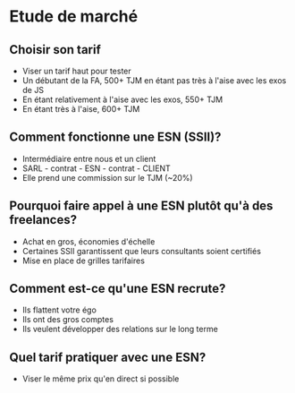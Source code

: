 # Etude de marché
## Choisir son tarif
- Viser un tarif haut pour tester
- Un débutant de la FA, 500+ TJM en étant pas très à l'aise avec les exos de JS
- En étant relativement à l'aise avec les exos, 550+ TJM
- En étant très à l'aise, 600+ TJM

## Comment fonctionne une ESN (SSII)?
- Intermédiaire entre nous et un client
- SARL - contrat - ESN - contrat - CLIENT
- Elle prend une commission sur le TJM (~20%)

## Pourquoi faire appel à une ESN plutôt qu'à des freelances?
- Achat en gros, économies d'échelle
- Certaines SSII garantissent que leurs consultants soient certifiés
- Mise en place de grilles tarifaires

## Comment est-ce qu'une ESN recrute?
- Ils flattent votre égo
- Ils ont des gros comptes
- Ils veulent développer des relations sur le long terme

## Quel tarif pratiquer avec une ESN?
- Viser le même prix qu'en direct si possible